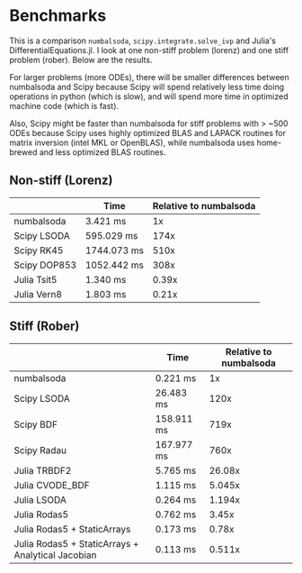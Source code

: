# Benchmarks

This is a comparison `numbalsoda`, `scipy.integrate.solve_ivp` and Julia's DifferentialEquations.jl. I look at one non-stiff problem (lorenz) and one stiff problem (rober). Below are the results.

For larger problems (more ODEs), there will be smaller differences between numbalsoda and Scipy because Scipy will spend relatively less time doing operations in python (which is slow), and will spend more time in optimized machine code (which is fast).

Also, Scipy might be faster than numbalsoda for stiff problems with > ~500 ODEs because Scipy uses highly optimized BLAS and LAPACK routines for matrix inversion (intel MKL or OpenBLAS), while numbalsoda uses home-brewed and less optimized BLAS routines.

## Non-stiff (Lorenz)

|              | Time        | Relative to numbalsoda |
|--------------|-------------|------------------------|
| numbalsoda   | 3.421 ms    | 1x                     |
| Scipy LSODA  | 595.029 ms  | 174x                   |
| Scipy RK45   | 1744.073 ms | 510x                   |
| Scipy DOP853 | 1052.442 ms | 308x                   |
| Julia Tsit5  | 1.340 ms    | 0.39x                  |
| Julia Vern8  | 1.803 ms    | 0.21x                  |

## Stiff (Rober)

|                                                   | Time       | Relative to numbalsoda |
| ------------------------------------------------- | ---------- | ---------------------- |
| numbalsoda                                        | 0.221 ms   | 1x                     |
| Scipy LSODA                                       | 26.483 ms  | 120x                   |
| Scipy BDF                                         | 158.911 ms | 719x                   |
| Scipy Radau                                       | 167.977 ms | 760x                   |
| Julia TRBDF2                                      | 5.765 ms   | 26.08x                 |
| Julia CVODE_BDF                                   | 1.115 ms   | 5.045x                 |
| Julia LSODA                                       | 0.264 ms   | 1.194x                 |
| Julia Rodas5                                      | 0.762 ms   | 3.45x                  |
| Julia Rodas5 + StaticArrays                       | 0.173 ms   | 0.78x                  |
| Julia Rodas5 + StaticArrays + Analytical Jacobian | 0.113 ms   | 0.511x                 |
